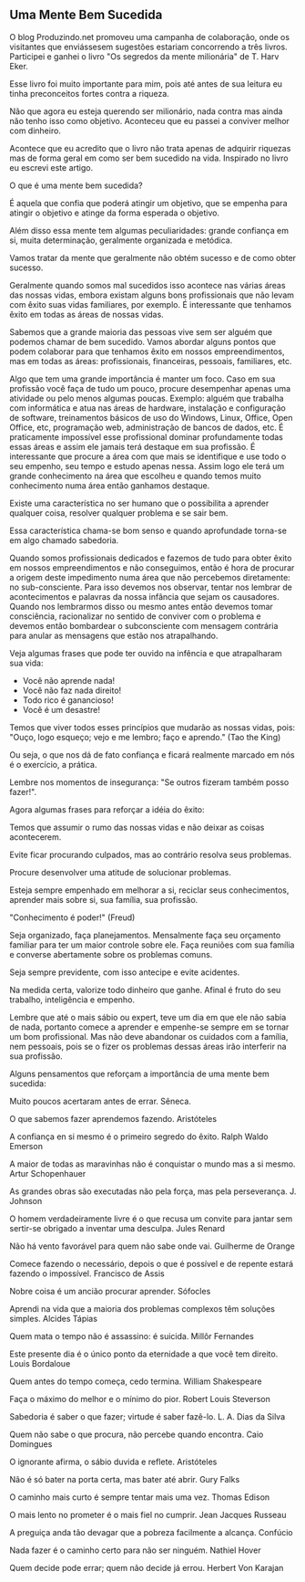 ## Uma Mente Bem Sucedida

O blog Produzindo.net promoveu uma campanha de colaboração, onde os visitantes que enviássesem sugestões estariam concorrendo a três livros. Participei e ganhei o livro "Os segredos da mente milionária" de T. Harv Eker.

Esse livro foi muito importante para mim, pois até antes de sua leitura eu tinha preconceitos fortes contra a riqueza.

Não que agora eu esteja querendo ser milionário, nada contra mas ainda não tenho isso como objetivo. Aconteceu que eu passei a conviver melhor com dinheiro.

Acontece que eu acredito que o livro não trata apenas de adquirir riquezas mas de forma geral em como ser bem sucedido na vida. Inspirado no livro eu escrevi este artigo.

O que é uma mente bem sucedida?

É aquela que confia que poderá atingir um objetivo, que se empenha para atingir o objetivo e atinge da forma esperada o objetivo.

Além disso essa mente tem algumas peculiaridades:
grande confiança em si, muita determinação, geralmente organizada e metódica.

Vamos tratar da mente que geralmente não obtém sucesso e de como obter sucesso.

Geralmente quando somos mal sucedidos isso acontece nas várias áreas das nossas vidas, embora existam alguns bons profissionais que não levam com êxito suas vidas familiares, por exemplo. É interessante que tenhamos êxito em todas as áreas de nossas vidas.

Sabemos que a grande maioria das pessoas vive sem ser alguém que podemos chamar de bem sucedido. Vamos abordar alguns pontos que podem colaborar para que tenhamos êxito em nossos empreendimentos, mas em todas as áreas: profissionais, financeiras, pessoais, familiares, etc.

Algo que tem uma grande importância é manter um foco. Caso em sua profissão você faça de tudo um pouco, procure desempenhar apenas uma atividade ou pelo menos algumas poucas. Exemplo: alguém que trabalha com informática e atua nas áreas de hardware, instalação e configuração de software, treinamentos básicos de uso do Windows, 
Linux, Office, Open Office, etc, programação web, administração de bancos de dados, etc. É praticamente impossível esse profissional dominar profundamente todas essas áreas e assim ele jamais terá destaque em sua profissão. É interessante que procure a área com que mais se identifique e use todo o seu empenho, seu tempo e estudo apenas nessa. Assim logo ele terá um grande conhecimento na área que escolheu e quando temos muito conhecimento numa área então ganhamos destaque.

Existe uma característica no ser humano que o possibilita a aprender qualquer coisa, resolver qualquer problema e se sair bem.

Essa característica chama-se bom senso e quando aprofundade torna-se em algo chamado sabedoria.

Quando somos profissionais dedicados e fazemos de tudo para obter êxito em nossos empreendimentos e não conseguimos, então é hora de procurar a origem deste impedimento numa área que não percebemos diretamente: no sub-consciente. Para isso devemos nos observar, tentar nos lembrar de acontecimentos e palavras da nossa infância que sejam os causadores. Quando nos lembrarmos disso ou mesmo
antes então devemos tomar consciência, racionalizar no sentido de conviver com o problema e devemos então bombardear o subconsciente com mensagem contrária para anular as mensagens que estão nos atrapalhando.

Veja algumas frases que pode ter ouvido na infência e que atrapalharam sua vida:
- Você não aprende nada!
- Você não faz nada direito!
- Todo rico é ganancioso!
- Você é um desastre!

Temos que viver todos esses princípios que mudarão as nossas vidas, pois:
"Ouço, logo esqueço; vejo e me lembro; faço e aprendo." (Tao the King)

Ou seja, o que nos dá de fato confiança e ficará realmente marcado em nós é o exercício, a prática.

Lembre nos momentos de insegurança: "Se outros fizeram também posso fazer!".

Agora algumas frases para reforçar a idéia do êxito:

Temos que assumir o rumo das nossas vidas e não deixar as coisas acontecerem.

Evite ficar procurando culpados, mas ao contrário resolva seus problemas.

Procure desenvolver uma atitude de solucionar problemas.

Esteja sempre empenhado em melhorar a si, reciclar seus conhecimentos, aprender mais sobre si, sua família, sua profissão.

"Conhecimento é poder!" (Freud)

Seja organizado, faça planejamentos. Mensalmente faça seu orçamento familiar para ter um maior controle sobre ele. Faça reuniões com sua família e converse abertamente sobre os problemas comuns.

Seja sempre previdente, com isso antecipe e evite acidentes.

Na medida certa, valorize todo dinheiro que ganhe. Afinal é fruto do seu trabalho, inteligência e empenho.

Lembre que até o mais sábio ou expert, teve um dia em que ele não sabia de nada, portanto comece a aprender e empenhe-se sempre em se tornar um bom profissional. Mas não deve abandonar os cuidados com a família, nem pessoais, pois se o fizer os problemas dessas áreas irão interferir na sua profissão.

Alguns pensamentos que reforçam a importância de uma mente bem sucedida:

Muito poucos acertaram antes de errar. Sêneca.

O que sabemos fazer aprendemos fazendo. Aristóteles

A confiança en si mesmo é o primeiro segredo do êxito. Ralph Waldo Emerson

A maior de todas as maravinhas não é conquistar o mundo mas a si mesmo. Artur Schopenhauer

As grandes obras são executadas não pela força, mas pela perseverança. J. Johnson

O homem verdadeiramente livre é o que recusa um convite para jantar sem sertir-se obrigado a inventar uma desculpa. Jules Renard

Não há vento favorável para quem não sabe onde vai. Guilherme de Orange

Comece fazendo o necessário, depois o que é possível e de repente estará fazendo o impossível. Francisco de Assis

Nobre coisa é um ancião procurar aprender. Sófocles

Aprendi na vida que a maioria dos problemas complexos têm soluções simples. Alcides Tápias

Quem mata o tempo não é assassino: é suicida. Millôr Fernandes

Este presente dia é o único ponto da eternidade a que você tem direito. Louis Bordaloue

Quem antes do tempo começa, cedo termina. William Shakespeare

Faça o máximo do melhor e o mínimo do pior. Robert Louis Steverson

Sabedoria é saber o que fazer; virtude é saber fazê-lo. L. A. Dias da Silva

Quem não sabe o que procura, não percebe quando encontra. Caio Domingues

O ignorante afirma, o sábio duvida e reflete. Aristóteles

Não é só bater na porta certa, mas bater até abrir. Gury Falks

O caminho mais curto é sempre tentar mais uma vez. Thomas Edison

O mais lento no prometer é o mais fiel no cumprir. Jean Jacques Russeau

A preguiça anda tão devagar que a pobreza facilmente a alcança. Confúcio

Nada fazer é o caminho certo para não ser ninguém. Nathiel Hover

Quem decide pode errar; quem não decide já errou. Herbert Von Karajan
